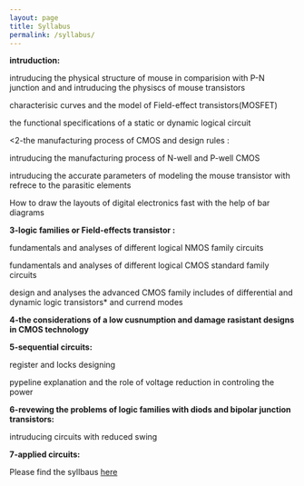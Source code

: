 ```yaml
---
layout: page
title: Syllabus
permalink: /syllabus/
---
```


<b>intruduction:</b>

<p>intruducing the physical structure of mouse in comparision with P-N junction and and intruducing the physiscs of mouse transistors</p>

<p>characterisic curves and the model of Field-effect transistors(MOSFET)</p>

the functional specifications of a static or dynamic logical circuit

<</strong>2-the manufacturing process of CMOS and design rules :</strong>

intruducing the manufacturing process of N-well and P-well CMOS

intruducing the accurate parameters of modeling the mouse transistor with refrece to the parasitic elements

How to draw  the layouts of digital electronics fast with the  help of bar diagrams

<b>3-logic families or Field-effects transistor :</b>

fundamentals and analyses of different logical NMOS family circuits 

fundamentals and analyses of different logical CMOS standard family circuits 

design and analyses the advanced CMOS family includes of differential and dynamic logic transistors* and currend modes

<b>4-the considerations of a low cusnumption and damage rasistant designs in CMOS technology</b>

<b>5-sequential circuits:</b>

register and locks designing 

pypeline explanation   and the role of voltage reduction in controling the power

<b>6-revewing the problems of logic families with diods and bipolar junction transistors:</b>

intruducing circuits with reduced swing

<b>7-applied circuits:</b>






















Please find the syllbaus [here](/static_files/materials/syllabus.pdf)